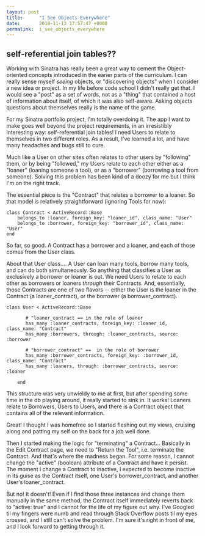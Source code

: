 ```yaml
---
layout: post
title:      "I See Objects Everywhere"
date:       2018-11-13 17:57:47 +0000
permalink:  i_see_objects_everywhere
---
```


## self-referential join tables??

Working with Sinatra has really been a great way to cement the Object-oriented concepts introduced in the earier parts of the curriculum. I can really sense myself *seeing* objects, or "discovering objects" when I consider a new idea or project. In my life before code school I didn't really get that. I would see a "post" as a set of words, not as a "thing" that  contained a host of information about itself, of which  it was also self-aware. Asking objects questions about themselves really is the name of the game.

For my Sinatra portfolio project, I'm totally overdoing it. The app I want to make goes well beyond the project requirements, in an irresistibly interesting way:  self-referential join tables!  I need Users to relate to themselves in two different roles. As a result, I've learned a lot, and have many headaches and bugs still to cure.

Much like a User on other sites often relates to other users by "following" them, or by being "followed," my Users relate to each other either as a "loaner" (loaning someone a tool), or as a "borrower" (borrowing a tool from someone). Solving this problem has been kind of a doozy for me but I think I'm on the right track.

The essential piece is the "Contract" that relates a borrower to a loaner. So that model is relatively straightforward (ignoring Tools for now):
```
class Contract < ActiveRecord::Base
	belongs_to :loaner, foreign_key: "loaner_id", class_name: "User"
	belongs_to :borrower, foreign_key: "borrower_id", class_name: "User"
end
```

So far, so good. A Contract has a borrower and a loaner, and each of those comes from the User class.

About that User class.... A User can loan many tools, borrow many tools, and can do both simultaneously. So anything that classifies a User as exclusively a borrower or loaner is out. We need Users to relate to each other as borrowers or loaners *through* their Contracts. And, essentially, those Contracts are one of two flavors -- either the User is the loaner in the Contract (a loaner_contract), or the borrower (a borrower_contract).
```
class User < ActiveRecord::Base
	
	   # "loaner_contract == in the role of loaner
	   has_many :loaner_contracts, foreign_key: :loaner_id, class_name: "Contract"
	   has_many :borrowers, through: :loaner_contracts, source: :borrower 

	   # "borrower_contract" ==  in the role of borrower
	   has_many :borrower_contracts, foreign_key: :borrower_id, class_name: "Contract"
	   has_many :loaners, through: :borrower_contracts, source: :loaner
	
	end
```

This structure was very unwieldy to me at first, but after spending some time in the db playing around, it really started to sink in. It works! Loaners relate to Borrowers, Users to Users, and there is a Contract object that contains all of the relevant information.

Great! I thought I was homefree so I started fleshing out my views, cruising along and patting my self on the back for a job well done. 

Then I started making the logic for "terminating" a Contract... Basically in the Edit Contract page, we need to "Return the Tool", i.e. terminate the Contract.  And that's where the madness began. For some reason, I cannot change the "active" (boolean) attribute of a Contract and have it persist. The moment i change a Contract to inactive, I expected to become inactive in its guise as the Contract itself, one User's borrower_contract, and another User's loaner_contract.

But no! It doesn't! Even if I find those three instances and change them manually in the same method, the Contract itself immediately reverts back to "active: true" and I cannot for the life of my figure out why. I've Googled til my fingers were numb and read through Stack Overflow posts til my eyes crossed, and I still can't solve the problem.  I'm sure it's right in front of me, and I look forward to getting through it. 
